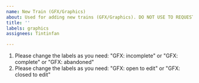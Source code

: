 ```yaml
---
name: New Train (GFX/Graphics)
about: Used for adding new trains (GFX/Graphics). DO NOT USE TO REQUEST TRAINS.
title: ''
labels: graphics
assignees: Tintinfan

---
```


1. Please change the labels as you need: "GFX: incomplete" or "GFX: complete" or "GFX: abandoned"
1. Please change the labels as you need: "GFX: open to edit" or "GFX: closed to edit"
